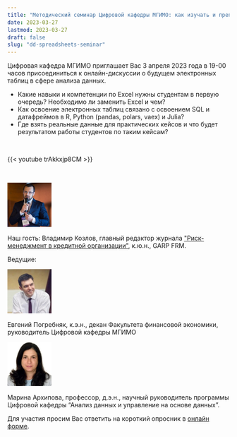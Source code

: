 ```yaml
---
title: "Методический семинар Цифровой кафедры МГИМО: как изучать и преподавать современный Excel?"
date: 2023-03-27
lastmod: 2023-03-27
draft: false
slug: "dd-spreadsheets-seminar"
---
```


Цифровая кафедра МГИМО приглашает Вас 3 апреля 2023 года в 19-00 часов присоединиться к онлайн-дискуссии о будущем электронных таблиц в сфере анализа данных.

- Какие навыки и компетенции по Excel нужны студентам в первую очередь? Необходимо ли заменить Excel и чем?
- Как освоение электронных таблиц связано с освоением SQL и датафреймов в R, Python (pandas, polars, vaex) и Julia?
- Где взять реальные данные для практических кейсов и что будет результатом работы студентов по таким кейсам?

<p>&nbsp;</p>
{{< youtube trAkkxjp8CM >}}
<p>&nbsp;</p>
  
<img src="kozlov.jpg" width="100" height="100" alt="Козлов" class="border-0 rounded-circle float-left mr-3 pt-2">

Наш гость: Владимир Козлов, главный редактор журнала ["Риск-менеджмент в кредитной организации"](http://www.reglament.net/bank/r/2022_4.htm), к.ю.н., GARP FRM.

Ведущие:

<img src="pogrebnyak.jpg" width="100" height="100" alt="Погребняк" class="border-0 rounded-circle float-right mr-3 pt-2">

Евгений Погребняк, к.э.н., декан Факультета финансовой экономики, руководитель Цифровой кафедры МГИМО

<img src="arkhipova.jpg" width="100" height="100" alt="Архипова" class="border-0 rounded-circle float-left mr-3 pt-2">

Марина Архипова, профессор, д.э.н., научный руководитель программы Цифровой кафедры “Анализ данных и управление на основе данных”.

Для участия просим Вас ответить на короткий опросник в [онлайн форме](https://docs.google.com/forms/d/10WLBlWLdhhuhjYExoJdwPjFjYsl-YsLC6ZqCiAjZR8Y/edit).
